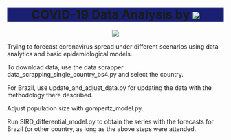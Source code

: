 <h1 align="center" style="background-color: #192072">
  COVID-19 Data Analysis by 
  <span>
    <a href="#" alt="Made with Python 3">
        <img src="https://i.ibb.co/VCz68QL/Screenshot-17.png" />
    </a>
  </span>
</h1>

<p align="center">
    <a href="#" alt="Made with Python 3">
        <img src="https://img.shields.io/badge/made%20with-Python%203-blue?style=flat&logo=python" />
    </a>
</p>

<p>
  Trying to forecast coronavirus spread under different scenarios using data analytics and basic epidemiological models.
</p>

<p>
  To download data, use the data scrapper data_scrapping_single_country_bs4.py and select the country.
</p>

<p>
  For Brazil, use update_and_adjust_data.py for updating the data with the methodology there described.
</p>

<p>
  Adjust population size with gompertz_model.py.
 </p>
 
 <p>
  Run SIRD_differential_model.py to obtain the series with the forecasts for Brazil (or other country, as long as the above steps were attended.
 </p> 




